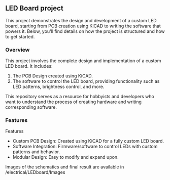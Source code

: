 ## LED Board project

This project demonstrates the design and development of a custom LED board, starting from PCB creation using KiCAD to writing the software that powers it. Below, you'll find details on how the project is structured and how to get started.

### Overview

This project involves the complete design and implementation of a custom LED board. It includes:

1. The PCB Design created using KiCAD.
2. The software to control the LED board, providing functionality such as LED patterns, brightness control, and more.

This repository serves as a resource for hobbyists and developers who want to understand the process of creating hardware and writing corresponding software.

### Features

Features

* Custom PCB Design: Created using KiCAD for a fully custom LED board.
* Software Integration: Firmware/software to control LEDs with custom patterns and behavior.
* Modular Design: Easy to modify and expand upon.

Images of the schematics and final result are available in /electrical/LEDboard/Images